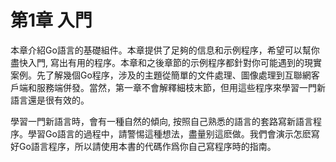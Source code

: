 # 第1章 入門

本章介紹Go語言的基礎組件。本章提供了足夠的信息和示例程序，希望可以幫你盡快入門, 寫出有用的程序。本章和之後章節的示例程序都針對你可能遇到的現實案例。先了解幾個Go程序，涉及的主題從簡單的文件處理、圖像處理到互聯網客戶端和服務端併發。當然，第一章不會解釋細枝末節，但用這些程序來學習一門新語言還是很有效的。

學習一門新語言時，會有一種自然的傾向, 按照自己熟悉的語言的套路寫新語言程序。學習Go語言的過程中，請警惕這種想法，盡量别這麽做。我們會演示怎麽寫好Go語言程序，所以請使用本書的代碼作爲你自己寫程序時的指南。

